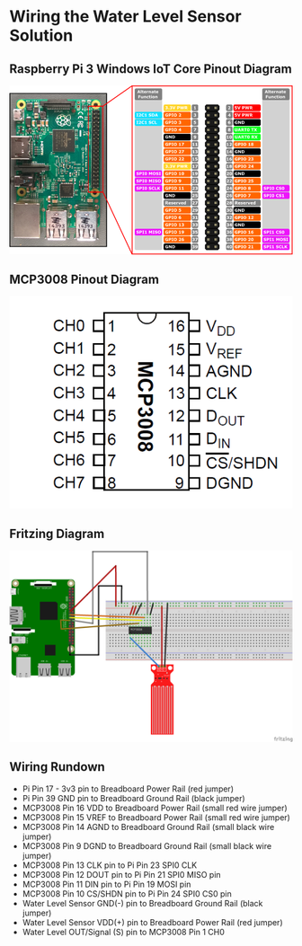 # Wiring the Water Level Sensor Solution
## Raspberry Pi 3 Windows IoT Core Pinout Diagram
![Raspberry Pi Pinout Diagram](./images/rpi_pinout.png)
## MCP3008 Pinout Diagram
![MCP3008 Pinout Diagram](./images/mcp3008pin.gif)
## Fritzing Diagram
![Schematic](./images/schematic.png)
## Wiring Rundown
* Pi Pin 17 - 3v3 pin to Breadboard Power Rail (red jumper)
* Pi Pin 39 GND pin to Breadboard Ground Rail (black jumper)
* MCP3008 Pin 16 VDD to Breadboard Power Rail (small red wire jumper)
* MCP3008 Pin 15 VREF to Breadboard Power Rail (small red wire jumper)
* MCP3008 Pin 14 AGND to Breadboard Ground Rail (small black wire jumper)
* MCP3008 Pin 9 DGND to Breadboard Ground Rail (small black wire jumper)
* MCP3008 Pin 13 CLK pin to Pi Pin 23 SPI0 CLK
* MCP3008 Pin 12 DOUT pin to Pi Pin 21 SPI0 MISO pin
* MCP3008 Pin 11 DIN pin to Pi Pin 19 MOSI pin
* MCP3008 Pin 10 CS/SHDN pin to Pi Pin 24 SPI0 CS0 pin
* Water Level Sensor GND(-) pin to Breadboard Ground Rail (black jumper)
* Water Level Sensor VDD(+) pin to Breadboard Power Rail (red jumper)
* Water Level OUT/Signal (S) pin to MCP3008 Pin 1 CH0
